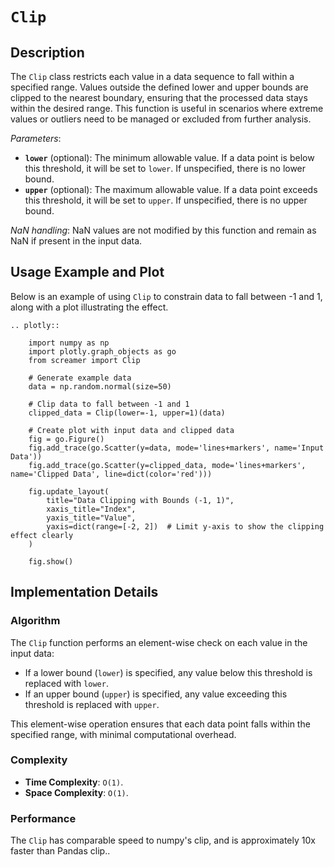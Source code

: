 # `Clip`

## Description

The `Clip` class restricts each value in a data sequence to fall within a specified range. Values outside the defined lower and upper bounds are clipped to the nearest boundary, ensuring that the processed data stays within the desired range. This function is useful in scenarios where extreme values or outliers need to be managed or excluded from further analysis.

*Parameters*: 
- **`lower`** (optional): The minimum allowable value. If a data point is below this threshold, it will be set to `lower`. If unspecified, there is no lower bound.
- **`upper`** (optional): The maximum allowable value. If a data point exceeds this threshold, it will be set to `upper`. If unspecified, there is no upper bound.

*NaN handling*: NaN values are not modified by this function and remain as NaN if present in the input data.

## Usage Example and Plot

Below is an example of using `Clip` to constrain data to fall between -1 and 1, along with a plot illustrating the effect.

```{eval-rst}
.. plotly::

    import numpy as np
    import plotly.graph_objects as go
    from screamer import Clip

    # Generate example data
    data = np.random.normal(size=50)

    # Clip data to fall between -1 and 1
    clipped_data = Clip(lower=-1, upper=1)(data)

    # Create plot with input data and clipped data
    fig = go.Figure()
    fig.add_trace(go.Scatter(y=data, mode='lines+markers', name='Input Data'))
    fig.add_trace(go.Scatter(y=clipped_data, mode='lines+markers', name='Clipped Data', line=dict(color='red')))
    
    fig.update_layout(
        title="Data Clipping with Bounds (-1, 1)",
        xaxis_title="Index",
        yaxis_title="Value",
        yaxis=dict(range=[-2, 2])  # Limit y-axis to show the clipping effect clearly
    )

    fig.show()
```

## Implementation Details

### Algorithm

The `Clip` function performs an element-wise check on each value in the input data:
- If a lower bound (`lower`) is specified, any value below this threshold is replaced with `lower`.
- If an upper bound (`upper`) is specified, any value exceeding this threshold is replaced with `upper`.

This element-wise operation ensures that each data point falls within the specified range, with minimal computational overhead.

### Complexity

* **Time Complexity**: `O(1)`.
* **Space Complexity**: `O(1)`.

### Performance

The `Clip` has comparable speed to  numpy's clip, and is approximately 10x faster than Pandas clip..